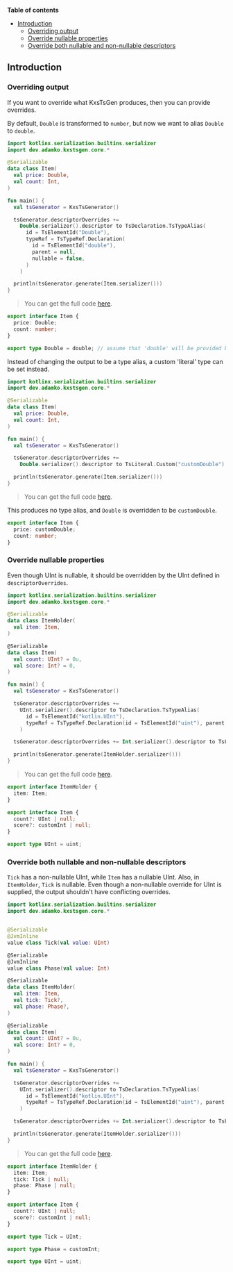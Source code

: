 <!--- TEST_NAME CustomisingOutputTest -->


**Table of contents**

<!--- TOC -->

* [Introduction](#introduction)
  * [Overriding output](#overriding-output)
  * [Override nullable properties](#override-nullable-properties)
  * [Override both nullable and non-nullable descriptors](#override-both-nullable-and-non-nullable-descriptors)

<!--- END -->


<!--- INCLUDE .*\.kt
import kotlinx.serialization.*
import dev.adamko.kxstsgen.*
-->

## Introduction

### Overriding output

If you want to override what KxsTsGen produces, then you can provide overrides.

By default, `Double` is transformed to `number`, but now we want to alias `Double` to `double`.

```kotlin
import kotlinx.serialization.builtins.serializer
import dev.adamko.kxstsgen.core.*

@Serializable
data class Item(
  val price: Double,
  val count: Int,
)

fun main() {
  val tsGenerator = KxsTsGenerator()

  tsGenerator.descriptorOverrides +=
    Double.serializer().descriptor to TsDeclaration.TsTypeAlias(
      id = TsElementId("Double"),
      typeRef = TsTypeRef.Declaration(
        id = TsElementId("double"),
        parent = null,
        nullable = false,
      )
    )

  println(tsGenerator.generate(Item.serializer()))
}
```

> You can get the full code [here](./code/example/example-customising-output-01.kt).

```typescript
export interface Item {
  price: Double;
  count: number;
}

export type Double = double; // assume that 'double' will be provided by another library
```

<!--- TEST TS_COMPILE_OFF -->

Instead of changing the output to be a type alias, a custom 'literal' type can be set instead.

```kotlin
import kotlinx.serialization.builtins.serializer
import dev.adamko.kxstsgen.core.*

@Serializable
data class Item(
  val price: Double,
  val count: Int,
)

fun main() {
  val tsGenerator = KxsTsGenerator()

  tsGenerator.descriptorOverrides +=
    Double.serializer().descriptor to TsLiteral.Custom("customDouble")

  println(tsGenerator.generate(Item.serializer()))
}
```

> You can get the full code [here](./code/example/example-customising-output-02.kt).

This produces no type alias, and `Double` is overridden to be `customDouble`.

```typescript
export interface Item {
  price: customDouble;
  count: number;
}
```

<!--- TEST TS_COMPILE_OFF -->

### Override nullable properties

Even though UInt is nullable, it should be overridden by the UInt defined in `descriptorOverrides`.

```kotlin
import kotlinx.serialization.builtins.serializer
import dev.adamko.kxstsgen.core.*

@Serializable
data class ItemHolder(
  val item: Item,
)

@Serializable
data class Item(
  val count: UInt? = 0u,
  val score: Int? = 0,
)

fun main() {
  val tsGenerator = KxsTsGenerator()

  tsGenerator.descriptorOverrides +=
    UInt.serializer().descriptor to TsDeclaration.TsTypeAlias(
      id = TsElementId("kotlin.UInt"),
      typeRef = TsTypeRef.Declaration(id = TsElementId("uint"), parent = null, nullable = false)
    )

  tsGenerator.descriptorOverrides += Int.serializer().descriptor to TsLiteral.Custom("customInt")

  println(tsGenerator.generate(ItemHolder.serializer()))
}
```

> You can get the full code [here](./code/example/example-customising-output-03.kt).

```typescript
export interface ItemHolder {
  item: Item;
}

export interface Item {
  count?: UInt | null;
  score?: customInt | null;
}

export type UInt = uint;
```

<!--- TEST TS_COMPILE_OFF -->

### Override both nullable and non-nullable descriptors

`Tick` has a non-nullable UInt, while `Item` has a nullable UInt. Also, in `ItemHolder`, `Tick` is
nullable. Even though a non-nullable override for UInt is supplied, the output shouldn't have
conflicting overrides.

```kotlin
import kotlinx.serialization.builtins.serializer
import dev.adamko.kxstsgen.core.*


@Serializable
@JvmInline
value class Tick(val value: UInt)

@Serializable
@JvmInline
value class Phase(val value: Int)

@Serializable
data class ItemHolder(
  val item: Item,
  val tick: Tick?,
  val phase: Phase?,
)

@Serializable
data class Item(
  val count: UInt? = 0u,
  val score: Int? = 0,
)

fun main() {
  val tsGenerator = KxsTsGenerator()

  tsGenerator.descriptorOverrides +=
    UInt.serializer().descriptor to TsDeclaration.TsTypeAlias(
      id = TsElementId("kotlin.UInt"),
      typeRef = TsTypeRef.Declaration(id = TsElementId("uint"), parent = null, nullable = false)
    )

  tsGenerator.descriptorOverrides += Int.serializer().descriptor to TsLiteral.Custom("customInt")

  println(tsGenerator.generate(ItemHolder.serializer()))
}
```

> You can get the full code [here](./code/example/example-customising-output-04.kt).

```typescript
export interface ItemHolder {
  item: Item;
  tick: Tick | null;
  phase: Phase | null;
}

export interface Item {
  count?: UInt | null;
  score?: customInt | null;
}

export type Tick = UInt;

export type Phase = customInt;

export type UInt = uint;
```

<!--- TEST TS_COMPILE_OFF -->
